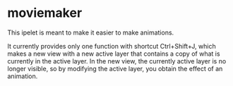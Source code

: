 # moviemaker

This ipelet is meant to make it easier to make animations.

It currently provides only one function with shortcut Ctrl+Shift+J,
which makes a new view with a new active layer that contains a copy of
what is currently in the active layer.  In the new view, the currently
active layer is no longer visible, so by modifying the active layer,
you obtain the effect of an animation.

